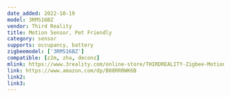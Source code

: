 ```yaml
---
date_added: 2022-10-19
model: 3RMS16BZ
vendor: Third Reality 
title: Motion Sensor, Pet Friendly
category: sensor
supports: occupancy, battery
zigbeemodel: ['3RMS16BZ']
compatible: [z2m, zha, deconz]
mlink: https://www.3reality.com/online-store/THIRDREALITY-Zigbee-Motion-Sensor-Pet-Friendly-Zigbee-Hub-Required-Works-with-SmartThings-or-Echo-Devices-with-Build-in-Zigbee-hub-p370448012
link: https://www.amazon.com/dp/B08RRRWK6B
link2: 
link3: 
---
```

